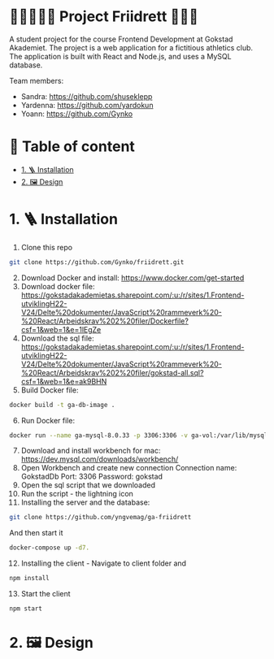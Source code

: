 # 🤸‍♂️⛹️‍♀️🤺 Project Friidrett 🥇🥈🥉<!-- omit in toc -->

A student project for the course Frontend Development at Gokstad Akademiet. The project is a web application for a fictitious athletics club. The application is built with React and Node.js, and uses a MySQL database.

Team members:

- Sandra: https://github.com/shuseklepp
- Yardenna: https://github.com/yardokun
- Yoann: https://github.com/Gynko

# 📒 Table of content <!-- omit in toc -->

- [1. 🪜 Installation](#1--installation)
- [2. 🖼 Design](#2--design)

# 1. 🪜 Installation

1. Clone this repo

```bash
git clone https://github.com/Gynko/friidrett.git
```

2. Download Docker and install: https://www.docker.com/get-started
3. Download docker file: https://gokstadakademietas.sharepoint.com/:u:/r/sites/1.Frontend-utviklingH22-V24/Delte%20dokumenter/JavaScript%20rammeverk%20-%20React/Arbeidskrav%202%20filer/Dockerfile?csf=1&web=1&e=1lEgZe
4. Download the sql file: https://gokstadakademietas.sharepoint.com/:u:/r/sites/1.Frontend-utviklingH22-V24/Delte%20dokumenter/JavaScript%20rammeverk%20-%20React/Arbeidskrav%202%20filer/gokstad-all.sql?csf=1&web=1&e=ak9BHN
5. Build Docker file:

```bash
docker build -t ga-db-image .
```

6. Run Docker file:

```bash
docker run --name ga-mysql-8.0.33 -p 3306:3306 -v ga-vol:/var/lib/mysql -d ga-db-image
```

7. Download and install workbench for mac: https://dev.mysql.com/downloads/workbench/
8. Open Workbench and create new connection
   Connection name: GokstadDb
   Port: 3306
   Password: gokstad
9. Open the sql script that we downloaded
10. Run the script - the lightning icon
11. Installing the server and the database:

```bash
git clone https://github.com/yngvemag/ga-friidrett
```

And then start it

```bash
docker-compose up -d7.
```

12. Installing the client - Navigate to client folder and

```bash
npm install
```

13. Start the client

```bash
npm start
```

# 2. 🖼 Design
